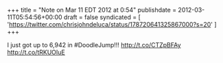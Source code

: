 +++
title = "Note on Mar 11 EDT 2012 at 0:54"
publishdate = 2012-03-11T05:54:56+00:00
draft = false
syndicated = [ 'https://twitter.com/chrisjohndeluca/status/178720641325867000?s=20' ]
+++

I just got up to 6,942 in #DoodleJump!!!  http://t.co/CTZpBFAy http://t.co/tRKUOIuE

